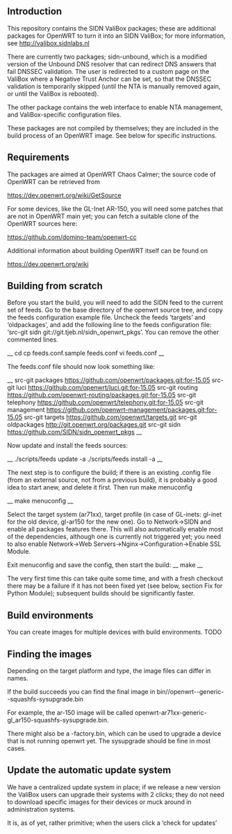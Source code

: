 Introduction
------------

This repository contains the SIDN ValiBox packages; these are 
additional packages for OpenWRT to turn it into an SIDN ValiBox; for 
more information, see http://valibox.sidnlabs.nl

There are currently two packages; sidn-unbound, which is a modified 
version of the Unbound DNS resolver that can redirect DNS answers that 
fail DNSSEC validation. The user is redirected to a custom page on the 
ValiBox where a Negative Trust Anchor can be set, so that the DNSSEC 
validation is temporarily skipped (until the NTA is manually removed 
again, or until the ValiBox is rebooted).

The other package contains the web interface to enable NTA management, 
and ValiBox-specific configuration files.

These packages are not compiled by themselves; they are included in the 
build process of an OpenWRT image. See below for specific instructions.


Requirements
------------

The packages are aimed at OpenWRT Chaos Calmer; the source code of
OpenWRT can be retrieved from

https://dev.openwrt.org/wiki/GetSource

For some devices, like the GL-Inet AR-150, you will need some patches that are not in OpenWRT main yet; you can fetch a suitable clone of the OpenWRT sources here:

https://github.com/domino-team/openwrt-cc

Additional information about building OpenWRT itself can be found on

https://dev.openwrt.org/wiki




Building from scratch
---------------------

Before you start the build, you will need to add the SIDN feed to the current set of feeds. Go to the base directory of the openwrt source tree, and copy the feeds configuration example file. Uncheck the feeds ‘targets’ and ‘oldpackages’, and add the following line to the feeds configuration file: ‘src-git sidn git://git.tjeb.nl/sidn_openwrt_pkgs’. You can remove the other commented lines.

__
cd <openwrt-sources>
cp feeds.conf.sample feeds.conf
vi feeds.conf
__

The feeds.conf file should now look something like:

__
src-git packages https://github.com/openwrt/packages.git;for-15.05
src-git luci https://github.com/openwrt/luci.git;for-15.05
src-git routing https://github.com/openwrt-routing/packages.git;for-15.05
src-git telephony https://github.com/openwrt/telephony.git;for-15.05
src-git management https://github.com/openwrt-management/packages.git;for-15.05
src-git targets https://github.com/openwrt/targets.git
src-git oldpackages http://git.openwrt.org/packages.git
src-git sidn https://github.com/SIDN/sidn_openwrt_pkgs
__

Now update and install the feeds sources:

__
./scripts/feeds update -a
./scripts/feeds install -a
__


The next step is to configure the build; if there is an existing .config file (from an external source, not from a previous build), it is probably a good idea to start anew, and delete it first. Then run make menuconfig

__
make menuconfig
__

Select the target system (ar71xx), target profile (in case of GL-inets: gl-inet for the old device, gl-ar150 for the new one).
Go to Network->SIDN and enable all packages features there. This will also automatically enable most of the dependencies, although one is currently not triggered yet; you need to also enable Network->Web Servers->Nginx->Configuration->Enable SSL Module.

Exit menuconfig and save the config, then start the build:
__
make
__

The very first time this can take quite some time, and with a fresh checkout there may be a failure if it has not been fixed yet (see below, section Fix for Python Module); subsequent builds should be significantly faster.


Build environments
------------------

You can create images for multiple devices with build environments.
TODO


Finding the images
------------------

Depending on the target platform and type, the image files can differ in names.

If the build succeeds you can find the final image in bin/<target system>/openwrt-<system>-generic-<profile>-squashfs-sysupgrade.bin

For example, the ar-150 image will be called openwrt-ar71xx-generic-gl_ar150-squashfs-sysupgrade.bin.

There might also be a -factory.bin, which can be used to upgrade a device that is not running openwrt yet. The sysupgrade should be fine in most cases.



Update the automatic update system
----------------------------------

We have a centralized update system in place; if we release a new version the ValiBox users can upgrade their systems with 2 clicks; they do not need to download specific images for their devices or muck around in administration systems.

It is, as of yet, rather primitive; when the users click a ‘check for updates’ 
